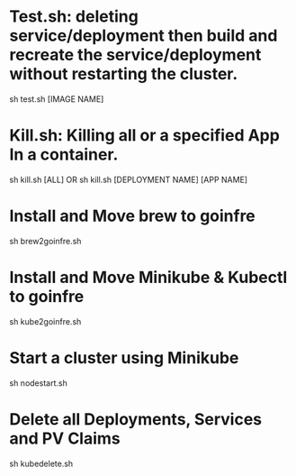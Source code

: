 # Test.sh: deleting service/deployment then build and recreate the service/deployment without restarting the cluster.
sh test.sh [IMAGE NAME]

# Kill.sh: Killing all or a specified App In a container.
sh kill.sh [ALL]
OR
sh kill.sh [DEPLOYMENT NAME] [APP NAME]
# Install and Move brew to goinfre
sh brew2goinfre.sh

# Install and Move Minikube & Kubectl to goinfre
sh kube2goinfre.sh

# Start a cluster using Minikube
sh nodestart.sh

# Delete all Deployments, Services and PV Claims
sh kubedelete.sh
